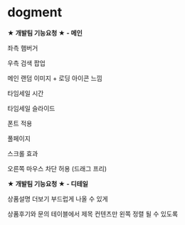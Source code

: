 # dogment

<div><strong>★ 개발팀 기능요청 ★ - 메인</strong></div>
<p>좌측 햄버거</p>
<p>우측 검색 팝업</p>
<p>메인 랜덤 이미지 + 로딩 아이콘 느낌</p>
<p>타임세일 시간</p>
<p>타임세일 슬라이드</p>
<p>폰트 적용</p>
<p>풀페이지</p>
<p>스크롤 효과</p>
<p>오른쪽 마우스 차단 허용 (드래그 프리)</p>


<div><strong>★ 개발팀 기능요청 ★ - 디테일</strong></div>
<p>상품설명 더보기 부드럽게 나올 수 있게</p>
<p>상품후기와 문의 테이블에서 제목 컨텐츠만 왼쪽 정렬 될 수 있도록</p>
